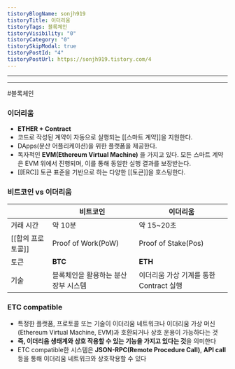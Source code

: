 ```yaml
---
tistoryBlogName: sonjh919
tistoryTitle: 이더리움
tistoryTags: 블록체인
tistoryVisibility: "0"
tistoryCategory: "0"
tistorySkipModal: true
tistoryPostId: "4"
tistoryPostUrl: https://sonjh919.tistory.com/4
---
```

---
---

#블록체인 
### 이더리움
+ **ETHER + Contract**
+ 코드로 작성된 계약이 자동으로 실행되는 [[스마트 계약]]을 지원한다.
+ DApps(분산 어플리케이션)을 위한 플랫폼을 제공한다.
+ 독자적인 **EVM(Ethereum Virtual Machine)** 을 가지고 있다. 모든 스마트 계약은 EVM 위에서 진행되며, 이를 통해 동일한 실행 결과를 보장받는다.
+ [[ERC]] 토큰 표준을 기반으로 하는 다양한 [[토큰]]을 호스팅한다.

### 비트코인 vs 이더리움
|               | 비트코인           | 이더리움            |
| ------------- | ------------------ | ------------------- |
| 거래 시간     | 약 10분            | 약 15~20초          |
| [[합의 프로토콜]] | Proof of Work(PoW) | Proof of Stake(Pos) |
| 토큰          | **BTC**            | **ETH**             |
| 기술              |블록체인을 활용하는 분산 장부 시스템                    |이더리움 가상 기계를 통한 Contract 실행                     |


### ETC compatible
+ 특정한 플랫폼, 프로토콜 또는 기술이 이더리움 네트워크나 이더리움 가상 머신(Ethereum Virtual Machine, EVM)과 호환되거나 상호 운용이 가능하다는 것
+ **즉, 이더리움 생태계와 상호 작용할 수 있는 기능을 가지고 있다는 것**을 의미한다
+ ETC compatible한 시스템은 **JSON-RPC(Remote Procedure Call)**, **API call** 등을 통해 이더리움 네트워크와 상호작용할 수 있다